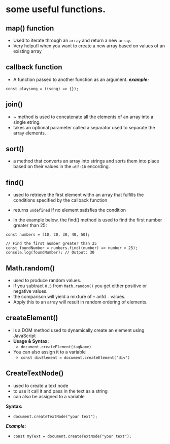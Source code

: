 # some useful functions.

## map() function
- Used to iterate through an `array` and return a new `array`.
- Very helpufl when you want to create a new array based on values of an existing array

## callback function
- A function passed to another function as an argument.
***example:***
```
const playsong = ((song) => {});
```

## join()
- ~ method is used to concatenate all the elements of an array into a single etring.
- takes an optional parameter called a separator used to separate the array elements.

## sort()
- a method that converts an array into strings and sorts them into place based on their values in the `utf-16` encording.

## find()
- used to retrieve the first element withn an array that fulfills the conditions specified by the callback function
- returns `undefined` if no element satisfies the condition

- In the example below, the find() method is used to find the first number greater than 25:
```
const numbers = [10, 20, 30, 40, 50];

// Find the first number greater than 25
const foundNumber = numbers.find((number) => number > 25);
console.log(foundNumber); // Output: 30
```

## Math.random()
- used to produce random values.
- if you subtract `0.5` from `Math.random()` you get either positive or negative values.
- the comparison will yield a mixture of `+` anfd `-` values.
- Apply this to an array will result in random ordering of elements.

## createElement()
- is a DOM method used to dynamically create an element using JavaScript
- **Usage & Syntax:**
    - `document.createElement(tagName)`
- You can also assign it to a variable
    * `const divElement = document.createElement('div')`

## CreateTextNode()
- used to create a text node
- to use it call it and pass in the text as a string
- can also be assigned to a variable

**Syntax:**
- `document.createTextNode("your text");`

***Example:***
- `const myText = document.createTextNode("your text");`